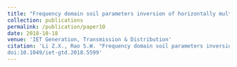 ```yaml
---
title: "Frequency domain soil parameters inversion of horizontally multilayered earth model with considering high‐frequency field"
collection: publications
permalink: /publication/paper10
date: 2018-10-18
venue: 'IET Generation, Transmission & Distribution'
citation: 'Li Z.X., Rao S.W. "Frequency domain soil parameters inversion of horizontally multilayered earth model with considering high-frequency field", IET Generation, Transmission & Distribution, 12 (21), 5690–5699.
doi:10.1049/iet-gtd.2018.5599'
---
```

